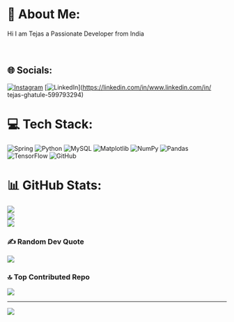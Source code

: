 # 💫 About Me:
Hi I am Tejas a Passionate Developer from India<br><br><br>


## 🌐 Socials:
[![Instagram](https://img.shields.io/badge/Instagram-%23E4405F.svg?logo=Instagram&logoColor=white)](https://instagram.com/tejas_ghatule4) [![LinkedIn](https://img.shields.io/badge/LinkedIn-%230077B5.svg?logo=linkedin&logoColor=white)](https://linkedin.com/in/www.linkedin.com/in/ tejas-ghatule-599793294) 

# 💻 Tech Stack:
![Spring](https://img.shields.io/badge/spring-%236DB33F.svg?style=for-the-badge&logo=spring&logoColor=white) ![Python](https://img.shields.io/badge/python-3670A0?style=for-the-badge&logo=python&logoColor=ffdd54) ![MySQL](https://img.shields.io/badge/mysql-4479A1.svg?style=for-the-badge&logo=mysql&logoColor=white) ![Matplotlib](https://img.shields.io/badge/Matplotlib-%23ffffff.svg?style=for-the-badge&logo=Matplotlib&logoColor=black) ![NumPy](https://img.shields.io/badge/numpy-%23013243.svg?style=for-the-badge&logo=numpy&logoColor=white) ![Pandas](https://img.shields.io/badge/pandas-%23150458.svg?style=for-the-badge&logo=pandas&logoColor=white) ![TensorFlow](https://img.shields.io/badge/TensorFlow-%23FF6F00.svg?style=for-the-badge&logo=TensorFlow&logoColor=white) ![GitHub](https://img.shields.io/badge/github-%23121011.svg?style=for-the-badge&logo=github&logoColor=white)
# 📊 GitHub Stats:
![](https://github-readme-stats.vercel.app/api?username=CodeMaverick2&theme=dark&hide_border=false&include_all_commits=true&count_private=true)<br/>
![](https://github-readme-streak-stats.herokuapp.com/?user=CodeMaverick2&theme=dark&hide_border=false)<br/>
![](https://github-readme-stats.vercel.app/api/top-langs/?username=CodeMaverick2&theme=dark&hide_border=false&include_all_commits=true&count_private=true&layout=compact)

### ✍️ Random Dev Quote
![](https://quotes-github-readme.vercel.app/api?type=horizontal&theme=radical)

### 🔝 Top Contributed Repo
![](https://github-contributor-stats.vercel.app/api?username=CodeMaverick2&limit=5&theme=dark&combine_all_yearly_contributions=true)

---
[![](https://visitcount.itsvg.in/api?id=CodeMaverick2&icon=0&color=0)](https://visitcount.itsvg.in)

<!-- Proudly created with GPRM ( https://gprm.itsvg.in ) -->
